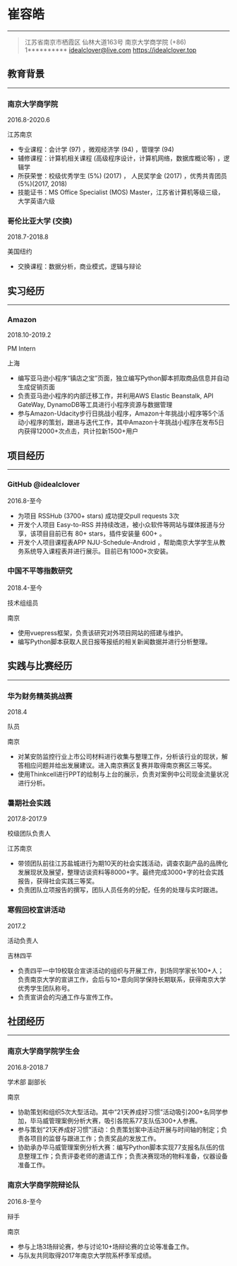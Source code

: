 # 崔容皓
-----

> 江苏省南京市栖霞区 仙林大道163号 南京大学商学院
>  (+86) 1**********
> idealclover@live.com
> https://idealclover.top


## 教育背景
-----

### 南京大学商学院

2016.8-2020.6

江苏南京

* 专业课程：会计学 (97) ，微观经济学 (94) ，管理学 (94)
* 辅修课程：计算机相关课程 (高级程序设计，计算机网络，数据库概论等) ，逻辑学
* 所获荣誉：校级优秀学生 (5%) (2017) ， 人民奖学金 (2017) ，优秀共青团员 (5%)(2017, 2018) 
* 技能证书：MS Office Specialist (MOS) Master，江苏省计算机等级三级，大学英语六级

### 哥伦比亚大学 (交换) 

2018.7-2018.8

美国纽约

* 交换课程：数据分析，商业模式，逻辑与辩论

## 实习经历
-----

### Amazon

2018.10-2019.2

PM Intern

上海

* 编写亚马逊小程序“镇店之宝”页面，独立编写Python脚本抓取商品信息并自动生成促销页面
* 负责亚马逊小程序的内部迁移工作，并利用AWS Elastic Beanstalk, API GateWay, DynamoDB等工具进行小程序资源与数据管理
* 参与Amazon-Udacity步行日挑战小程序，Amazon十年挑战小程序等5个活动小程序的策划，跟进与迭代工作，其中Amazon十年挑战小程序在发布5日内获得12000+次点击，共计拉新1500+用户

## 项目经历
-----

### GitHub @idealclover

2016.8-至今


* 为项目 RSSHub (3700+ stars) 成功提交pull requests 3次
* 开发个人项目 Easy-to-RSS 并持续改进，被小众软件等网站与媒体报道与分享，该项目目前已有 80+ stars，插件安装量 600+ 。
* 开发个人项目课程表APP NJU-Schedule-Android ，帮助南京大学学生从教务系统导入课程表并进行展示。目前已有1000+次安装。

### 中国不平等指数研究

2018.4-至今

技术组组员

南京

* 使用vuepress框架，负责该研究对外项目网站的搭建与维护。
* 编写Python脚本获取人民日报等报纸的相关新闻数据并进行分析整理。

## 实践与比赛经历
-----

### 华为财务精英挑战赛

2018.4

队员

南京

* 对某安防监控行业上市公司材料进行收集与整理工作，分析该行业的现状，解答相应问题并给出发展建议。进入南京赛区复赛并取得南京赛区三等奖。
* 使用Thinkcell进行PPT的绘制与上台的展示，负责对案例中公司现金流量状况进行分析。

### 暑期社会实践

2017.8-2017.9

校级团队负责人

江苏南京

* 带领团队前往江苏盐城进行为期10天的社会实践活动，调查农副产品的品牌化发展现状及展望，整理访谈资料等8000+字。最终完成3000+字的社会实践报告，获得社会实践三等奖。
* 负责团队立项报告的撰写，团队人员任务的分配，任务的处理与实时跟进。

### 寒假回校宣讲活动

2017.2

活动负责人

吉林四平

* 负责四平一中19校联合宣讲活动的组织与开展工作，到场同学家长100+人；负责南京大学的宣讲工作，会后与10+意向同学保持长期联系，获得南京大学优秀学生团队称号。
* 负责宣讲会的沟通工作与宣传工作。

## 社团经历
-----

### 南京大学商学院学生会

2016.8-2018.7

学术部 副部长

南京

* 协助策划和组织5次大型活动。其中“21天养成好习惯”活动吸引200+名同学参加，毕马威管理案例分析大赛，吸引各院系77支队伍300+人参赛。
* 参与策划“21天养成好习惯”活动：负责策划案中活动开展与时间轴的制定；负责各项目的监督与跟进工作；负责奖品的发放工作。
* 协助承办毕马威管理案例分析大赛：编写Python脚本实现77支报名队伍的信息整理工作；负责评委老师的邀请工作；负责决赛现场的物料准备，仪器设备准备工作。

### 南京大学商学院辩论队

2016.8-至今

辩手

南京

* 参与上场3场辩论赛，参与讨论10+场辩论赛的立论等准备工作。
* 与队友共同取得2017年南京大学院系杯季军成绩。

